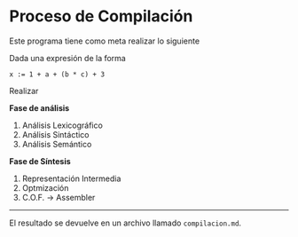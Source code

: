 # Proceso de Compilación
Este programa tiene como meta realizar lo siguiente

Dada una expresión de la forma

```
x := 1 + a + (b * c) + 3
```

Realizar 

**Fase de análisis**
1. Análisis Lexicográfico
2. Análisis Sintáctico
3. Análisis Semántico

**Fase de Síntesis**
1. Representación Intermedia
2. Optmización
3. C.O.F. -> Assembler

---

El resultado se devuelve en un archivo llamado `compilacion.md`.
